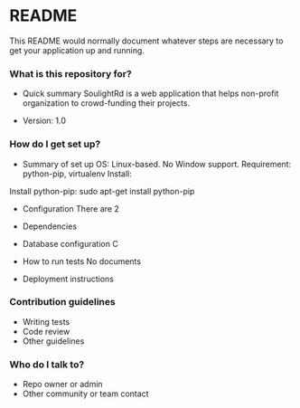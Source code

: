 # README #

This README would normally document whatever steps are necessary to get your application up and running.

### What is this repository for? ###

* Quick summary
SoulightRd is a web application that helps non-profit organization to crowd-funding their projects. 

* Version: 1.0

### How do I get set up? ###

* Summary of set up
OS: Linux-based. No Window support.
Requirement: python-pip, virtualenv
Install:

Install python-pip: sudo apt-get install python-pip

* Configuration
There are 2

* Dependencies

* Database configuration
C
* How to run tests
No documents

* Deployment instructions

### Contribution guidelines ###

* Writing tests
* Code review
* Other guidelines

### Who do I talk to? ###

* Repo owner or admin
* Other community or team contact